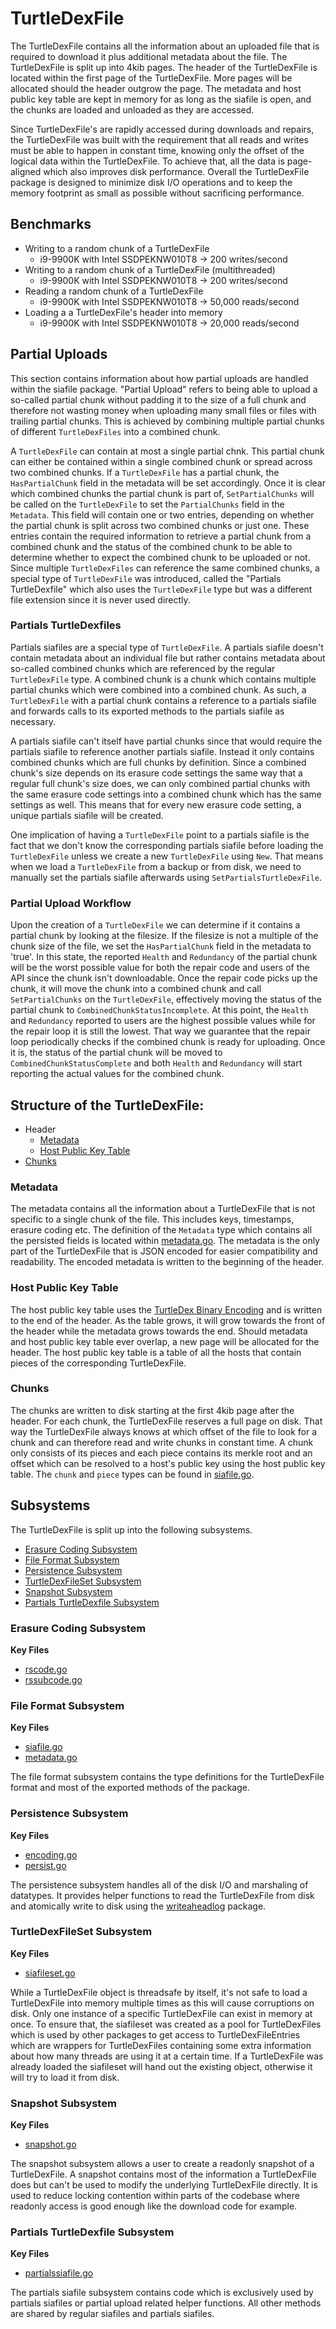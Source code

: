 # TurtleDexFile
The TurtleDexFile contains all the information about an uploaded file that is
required to download it plus additional metadata about the file. The TurtleDexFile
is split up into 4kib pages. The header of the TurtleDexFile is located within the
first page of the TurtleDexFile. More pages will be allocated should the header
outgrow the page. The metadata and host public key table are kept in memory
for as long as the siafile is open, and the chunks are loaded and unloaded as
they are accessed.

Since TurtleDexFile's are rapidly accessed during downloads and repairs, the
TurtleDexFile was built with the requirement that all reads and writes must be able
to happen in constant time, knowing only the offset of the logical data
within the TurtleDexFile. To achieve that, all the data is page-aligned which also
improves disk performance. Overall the TurtleDexFile package is designed to
minimize disk I/O operations and to keep the memory footprint as small as
possible without sacrificing performance.

## Benchmarks
- Writing to a random chunk of a TurtleDexFile
    - i9-9900K with Intel SSDPEKNW010T8 -> 200 writes/second
- Writing to a random chunk of a TurtleDexFile (multithreaded)
    - i9-9900K with Intel SSDPEKNW010T8 -> 200 writes/second
- Reading a random chunk of a TurtleDexFile
    - i9-9900K with Intel SSDPEKNW010T8 -> 50,000 reads/second
- Loading a a TurtleDexFile's header into memory
    - i9-9900K with Intel SSDPEKNW010T8 -> 20,000 reads/second

## Partial Uploads
This section contains information about how partial uploads are handled
within the siafile package. "Partial Upload" refers to being able to upload a
so-called partial chunk without padding it to the size of a full chunk and
therefore not wasting money when uploading many small files or files with
trailing partial chunks. This is achieved by combining multiple partial
chunks of different `TurtleDexFiles` into a combined chunk.

A `TurtleDexFile` can contain at most a single partial chnk. This partial chunk can
either be contained within a single combined chunk or spread across two
combined chunks. If a `TurtleDexFile` has a partial chunk, the `HasPartialChunk`
field in the metadata will be set accordingly. Once it is clear which
combined chunks the partial chunk is part of, `SetPartialChunks` will be
called on the `TurtleDexFile` to set the `PartialChunks` field in the `Metadata`.
This field will contain one or two entries, depending on whether the partial
chunk is split across two combined chunks or just one. These entries contain
the required information to retrieve a partial chunk from a combined chunk
and the status of the combined chunk to be able to determine whether to
expect the combined chunk to be uploaded or not. Since multiple `TurtleDexFiles`
can reference the same combined chunks, a special type of `TurtleDexFile` was
introduced, called the "Partials TurtleDexfile" which also uses the `TurtleDexFile` type
but was a different file extension since it is never used directly.

### Partials TurtleDexfiles
Partials siafiles are a special type of `TurtleDexFile`. A partials siafile doesn't
contain metadata about an individual file but rather contains metadata about
so-called combined chunks which are referenced by the regular `TurtleDexFile` type.
A combined chunk is a chunk which contains multiple partial chunks which were
combined into a combined chunk. As such, a `TurtleDexFile` with a partial chunk
contains a reference to a partials siafile and forwards calls to its exported
methods to the partials siafile as necessary.

A partials siafile can't itself have partial chunks since that would require
the partials siafile to reference another partials siafile. Instead it only
contains combined chunks which are full chunks by definition. Since a
combined chunk's size depends on its erasure code settings the same way that
a regular full chunk's size does, we can only combined partial chunks with
the same erasure code settings into a combined chunk which has the same
settings as well. This means that for every new erasure code setting, a
unique partials siafile will be created.

One implication of having a `TurtleDexFile` point to a partials siafile is the fact
that we don't know the corresponding partials siafile before loading the
`TurtleDexFile` unless we create a new `TurtleDexFile` using `New`. That means when we
load a `TurtleDexFile` from a backup or from disk, we need to manually set the
partials siafile afterwards using `SetPartialsTurtleDexFile`.

### Partial Upload Workflow
Upon the creation of a `TurtleDexFile` we can determine if it contains a partial
chunk by looking at the filesize. If the filesize is not a multiple of the
chunk size of the file, we set the `HasPartialChunk` field in the metadata to
'true'. In this state, the reported `Health` and `Redundancy` of the partial
chunk will be the worst possible value for both the repair code and users of
the API since the chunk isn't downloadable. Once the repair code picks up the
chunk, it will move the chunk into a combined chunk and call
`SetPartialChunks` on the `TurtleDexFile`, effectively moving the status of the
partial chunk to `CombinedChunkStatusIncomplete`. At this point, the `Health`
and `Redundancy` reported to users are the highest possible values while for
the repair loop it is still the lowest. That way we guarantee that the repair
loop periodically checks if the combined chunk is ready for uploading. Once
it is, the status of the partial chunk will be moved to
`CombinedChunkStatusComplete` and both `Health` and `Redundancy` will start
reporting the actual values for the combined chunk.

## Structure of the TurtleDexFile:
- Header
    - [Metadata](#metadata)
    - [Host Public Key Table](#host-public-key-table)
- [Chunks](#chunks)

### Metadata
The metadata contains all the information about a TurtleDexFile that is not
specific to a single chunk of the file. This includes keys, timestamps,
erasure coding etc. The definition of the `Metadata` type which contains all
the persisted fields is located within [metadata.go](./metadata.go). The
metadata is the only part of the TurtleDexFile that is JSON encoded for easier
compatibility and readability. The encoded metadata is written to the
beginning of the header.

### Host Public Key Table
The host public key table uses the [TurtleDex Binary
Encoding](./../../../doc/Encoding.md) and is written to the end of the
header. As the table grows, it will grow towards the front of the header
while the metadata grows towards the end. Should metadata and host public key
table ever overlap, a new page will be allocated for the header. The host
public key table is a table of all the hosts that contain pieces of the
corresponding TurtleDexFile.

### Chunks
The chunks are written to disk starting at the first 4kib page after the
header. For each chunk, the TurtleDexFile reserves a full page on disk. That way
the TurtleDexFile always knows at which offset of the file to look for a chunk and
can therefore read and write chunks in constant time. A chunk only consists
of its pieces and each piece contains its merkle root and an offset which can
be resolved to a host's public key using the host public key table. The
`chunk` and `piece` types can be found in [siafile.go](./siafile.go).

## Subsystems
The TurtleDexFile is split up into the following subsystems.
- [Erasure Coding Subsystem](#erasure-coding-subsystem)
- [File Format Subsystem](#file-format-subsystem)
- [Persistence Subsystem](#persistence-subsystem)
- [TurtleDexFileSet Subsystem](#siafileset-subsystem)
- [Snapshot Subsystem](#snapshot-subsystem)
- [Partials TurtleDexfile Subsystem](#partials-siafile-subsystem)

### Erasure Coding Subsystem
**Key Files**
- [rscode.go](./rscode.go)
- [rssubcode.go](./rssubcode.go)

### File Format Subsystem
**Key Files**
- [siafile.go](./siafile.go)
- [metadata.go](./metadata.go)

The file format subsystem contains the type definitions for the TurtleDexFile
format and most of the exported methods of the package.

### Persistence Subsystem
**Key Files**
- [encoding.go](./encoding.go)
- [persist.go](./persist.go)

The persistence subsystem handles all of the disk I/O and marshaling of
datatypes. It provides helper functions to read the TurtleDexFile from disk and
atomically write to disk using the
[writeaheadlog](https://github.com/turtledex/writeaheadlog) package.

### TurtleDexFileSet Subsystem
**Key Files**
- [siafileset.go](./siafileset.go)

While a TurtleDexFile object is threadsafe by itself, it's not safe to load a
TurtleDexFile into memory multiple times as this will cause corruptions on disk.
Only one instance of a specific TurtleDexFile can exist in memory at once. To
ensure that, the siafileset was created as a pool for TurtleDexFiles which is used
by other packages to get access to TurtleDexFileEntries which are wrappers for
TurtleDexFiles containing some extra information about how many threads are using
it at a certain time. If a TurtleDexFile was already loaded the siafileset will
hand out the existing object, otherwise it will try to load it from disk.

### Snapshot Subsystem
**Key Files**
- [snapshot.go](./snapshot.go)

The snapshot subsystem allows a user to create a readonly snapshot of a
TurtleDexFile. A snapshot contains most of the information a TurtleDexFile does but can't
be used to modify the underlying TurtleDexFile directly. It is used to reduce
locking contention within parts of the codebase where readonly access is good
enough like the download code for example.

### Partials TurtleDexfile Subsystem
**Key Files**
- [partialssiafile.go](./partialssiafile.go)

The partials siafile subsystem contains code which is exclusively used by
partials siafiles or partial upload related helper functions. All other
methods are shared by regular siafiles and partials siafiles.
